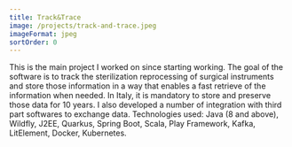 ```yaml
---
title: Track&Trace
image: /projects/track-and-trace.jpeg
imageFormat: jpeg
sortOrder: 0
---
```


This is the main project I worked on since starting working.
The goal of the software is to track the sterilization reprocessing of surgical instruments and store those information in a way that enables a fast retrieve of the information when needed. 
In Italy, it is mandatory to store and preserve those data for 10 years. 
I also developed a number of integration with third part softwares to exchange data.
Technologies used: Java (8 and above), Wildfly, J2EE, Quarkus, Spring Boot, Scala, Play Framework, Kafka, LitElement, Docker, Kubernetes.